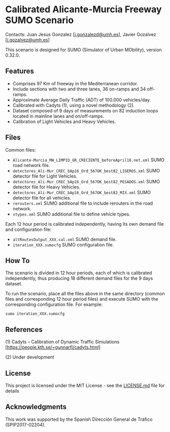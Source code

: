 # Calibrated Alicante-Murcia Freeway SUMO Scenario

Contacts:  Juan Jesus Gonzalez [j.gonzalezd@umh.es], Javier Gozalvez [j.gozalvez@umh.es]

This scenario is designed for SUMO (Simulator of Urban MObility), version 0.32.0.


## Features

* Comprises 97 Km of freeway in the Mediterranean corridor.
* Include sections with two and three lanes, 36 on-ramps and 34 off-ramps.
* Approximate Average Daily Traffic (ADT) of 100.000 vehicles/day.
* Calibrated with Cadyts (1), using a novel methodology (2).
* Dataset composed of 9 days of measurements on 82 induction loops located in mainline lanes and on/off-ramps.
* Calibration of Light Vehicles and Heavy Vehicles.



## Files
Common files:
* `Alicante-Murcia_MW_LIMPIO_GR_CRECIENTE_beforeApril16.net.xml` SUMO road network file.
* `detectores_Ali-Mur_CREC_bAp16_Ord_567OK_best82_LIGEROS.xml` SUMO detector file for Light Vehicles.
* `detectores_Ali-Mur_CREC_bAp16_Ord_567OK_best82_PESADOS.xml` SUMO detector file for Heavy Vehicles.
* `detectores_Ali-Mur_CREC_bAp16_Ord_567OK_best82_MIX.xml` SUMO detector file for all vehicles.
* `rerouters.xml` SUMO additional file to include rerouters in the road network.
* `vtypes.xml` SUMO additional file to define vehicle types.

Each 12 hour period is calibrated independently, having its own demand file and configuration file:
* `altRoutesOutput_XXX.cal.xml` SUMO demand file.
* `iteration_XXX.sumocfg` SUMO configuration file.

## How To

The scenario is divided in 12 hour periods, each of which is calibrated independently, thus producing 18 different demand files for the 9 days dataset.

To run the scenario, place all the files above in the same directory (common files and corresponding 12 hour period files) and execute SUMO with the corresponding configuration file. For example:

```
sumo iteration_XXX.sumocfg
```

## References

(1) Cadyts – Calibration of Dynamic Traffic Simulations [https://people.kth.se/~gunnarfl/cadyts.html]

(2) Under development

## License

This project is licensed under the MIT License - see the [LICENSE.md](LICENSE.md) file for details

## Acknowledgments

This work was supported by the Spanish Dirección General de Tráfico (SPIP2017-02204).

